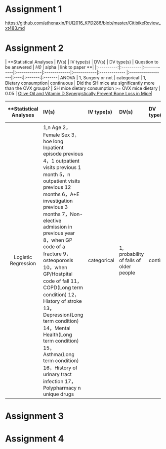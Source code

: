 # Assignment 1
https://github.com/athenaxin/PUI2016_KPD286/blob/master/CitibikeReview_xt483.md

# Assignment 2


| **Statistical Analyses	|  IV(s)  |  IV type(s) |  DV(s)  |  DV type(s)  | Question to be answered | _H0_ | alpha | link to paper **| 
|:----------:|:----------|:------------|:-------------|:-------------|:------------|:------------- |:------------------|:----:|:-------:|:-------|
ANOVA	| 1, Surgery or not  | categorical | 1, Dietary consumption| continuous | 	Did the SH mice ate significantly more than the OVX groups? | SH mice dietary consumption >= OVX mice dietary | 0.05 | [Olive Oil and Vitamin D Synergistically Prevent Bone Loss in Mice](http://journals.plos.org/plosone/article?id=10.1371/journal.pone.0115817)| 







| **Statistical Analyses	|  IV(s)  |  IV type(s) |  DV(s)  |  DV type(s)   | Question to be answered | _H0_ | alpha | link to paper **| 
|:----------:|:----------|:------------|:-------------|:------------ |:------------------|:----:|:-------:|:-------|
|Logistic Regression |1,n Age  2，Female Sex  3，hoe long Inpatient episode previous   4，1 outpatient visits previous 1 month    5，n outpatient visits previous 12 months  6，A+E investigation previous 3 months     7，Non-elective admission in previous year    8，when GP code of a fracture      9，osteoporosls      10，when GP/Hostpital code of fall    11，COPD(Long term condition)    12，History of stroke      13，Depression(Long term condition)     14，Mental Health(Long term condition)    15，Asthma(Long term condition)      16，History of urinary tract infection    17，Polypharmacy n unique drugs   | categorical | 1,  probability of falls of older people| continuous  | What is the odds probability of falls of older people as the values of the IVs change? | This specific variable has no significant effect on the risk of fall of older people | 0.05 | [Predicting Falls and When to Intervene in Older People: A Multilevel Logistical Regression Model and Cost Analysis](http://journals.plos.org/plosone/article?id=10.1371/journal.pone.0159365) |


# Assignment 3

# Assignment 4
